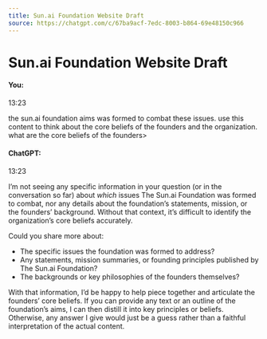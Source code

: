 ```yaml
---
title: Sun.ai Foundation Website Draft
source: https://chatgpt.com/c/67ba9acf-7edc-8003-b864-69e48150c966
---
```


# Sun.ai Foundation Website Draft

#### You:
<time datetime="2025-02-23T04:23:29.127Z" title="2/23/2025, 1:23:29 PM">13:23</time>

the sun.ai foundation aims was formed to combat these issues. use this content to think about the core beliefs of the founders and the organization. what are the core beliefs of the founders>

#### ChatGPT:
<time datetime="2025-02-23T04:23:38.862Z" title="2/23/2025, 1:23:38 PM">13:23</time>

I’m not seeing any specific information in your question (or in the conversation so far) about *which* issues The Sun.ai Foundation was formed to combat, nor any details about the foundation’s statements, mission, or the founders’ background. Without that context, it’s difficult to identify the organization’s core beliefs accurately.

Could you share more about:

- The specific issues the foundation was formed to address?
- Any statements, mission summaries, or founding principles published by The Sun.ai Foundation?
- The backgrounds or key philosophies of the founders themselves?

With that information, I’d be happy to help piece together and articulate the founders’ core beliefs. If you can provide any text or an outline of the foundation’s aims, I can then distill it into key principles or beliefs. Otherwise, any answer I give would just be a guess rather than a faithful interpretation of the actual content.
